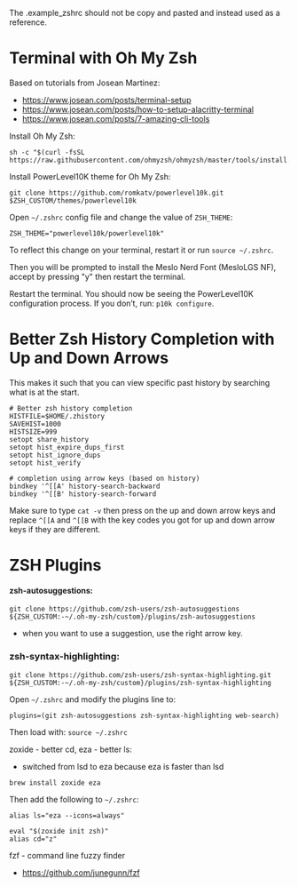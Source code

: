 The .example_zshrc should not be copy and pasted and instead used as a reference.

# Terminal with Oh My Zsh

Based on tutorials from Josean Martinez:

- https://www.josean.com/posts/terminal-setup
- https://www.josean.com/posts/how-to-setup-alacritty-terminal
- https://www.josean.com/posts/7-amazing-cli-tools

Install Oh My Zsh:

```
sh -c "$(curl -fsSL https://raw.githubusercontent.com/ohmyzsh/ohmyzsh/master/tools/install.sh)"
```

Install PowerLevel10K theme for Oh My Zsh:

```
git clone https://github.com/romkatv/powerlevel10k.git $ZSH_CUSTOM/themes/powerlevel10k
```

Open `~/.zshrc` config file and change the value of `ZSH_THEME`:

```
ZSH_THEME="powerlevel10k/powerlevel10k"
```

To reflect this change on your terminal, restart it or run `source ~/.zshrc`.

Then you will be prompted to install the Meslo Nerd Font (MesloLGS NF), accept by pressing "y" then restart the terminal.

Restart the terminal. You should now be seeing the PowerLevel10K configuration process. If you don’t, run: `p10k configure`.

# Better Zsh History Completion with Up and Down Arrows

This makes it such that you can view specific past history by searching what is at the start.

```
# Better zsh history completion
HISTFILE=$HOME/.zhistory
SAVEHIST=1000
HISTSIZE=999
setopt share_history
setopt hist_expire_dups_first
setopt hist_ignore_dups
setopt hist_verify

# completion using arrow keys (based on history)
bindkey '^[[A' history-search-backward
bindkey '^[[B' history-search-forward
```

Make sure to type `cat -v` then press on the up and down arrow keys and replace `^[[A` and `^[[B` with the key codes you got for up and down arrow keys if they are different.

# ZSH Plugins

#### zsh-autosuggestions:

```
git clone https://github.com/zsh-users/zsh-autosuggestions ${ZSH_CUSTOM:-~/.oh-my-zsh/custom}/plugins/zsh-autosuggestions
```

- when you want to use a suggestion, use the right arrow key.

### zsh-syntax-highlighting:

```
git clone https://github.com/zsh-users/zsh-syntax-highlighting.git ${ZSH_CUSTOM:-~/.oh-my-zsh/custom}/plugins/zsh-syntax-highlighting
```

Open `~/.zshrc` and modify the plugins line to:

```
plugins=(git zsh-autosuggestions zsh-syntax-highlighting web-search)
```

Then load with: `source ~/.zshrc`

zoxide - better cd, eza - better ls:

- switched from lsd to eza because eza is faster than lsd

```
brew install zoxide eza
```

Then add the following to `~/.zshrc`:

```
alias ls="eza --icons=always"

eval "$(zoxide init zsh)"
alias cd="z"
```

fzf - command line fuzzy finder

- https://github.com/junegunn/fzf
